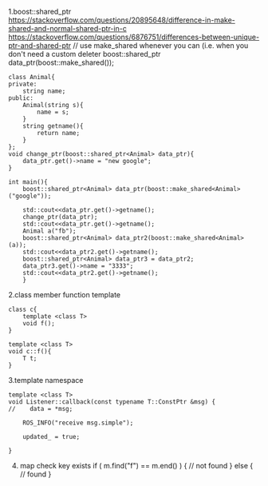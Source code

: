 1.boost::shared_ptr
https://stackoverflow.com/questions/20895648/difference-in-make-shared-and-normal-shared-ptr-in-c
https://stackoverflow.com/questions/6876751/differences-between-unique-ptr-and-shared-ptr
    // use make_shared whenever you can (i.e. when you don't need a custom deleter
    boost::shared_ptr<T> data_ptr(boost::make_shared<T>());
    
    class Animal{
    private:
        string name;
    public:
        Animal(string s){
            name = s;
        }
        string getname(){
            return name;
        }
    };
    void change_ptr(boost::shared_ptr<Animal> data_ptr){
        data_ptr.get()->name = "new google";
    }
    
    int main(){
        boost::shared_ptr<Animal> data_ptr(boost::make_shared<Animal>("google"));
    
        std::cout<<data_ptr.get()->getname();
        change_ptr(data_ptr);
        std::cout<<data_ptr.get()->getname();
        Animal a("fb");
        boost::shared_ptr<Animal> data_ptr2(boost::make_shared<Animal>(a));
        std::cout<<data_ptr2.get()->getname();
        boost::shared_ptr<Animal> data_ptr3 = data_ptr2;
        data_ptr3.get()->name = "3333";
        std::cout<<data_ptr2.get()->getname();
        }
    
2.class member function template

    class c{
        template <class T> 
        void f();
    }
    
    template <class T> 
    void c::f(){
        T t;
    }
3.template namespace

    template <class T>
    void Listener::callback(const typename T::ConstPtr &msg) {
    //    data = *msg;
    
        ROS_INFO("receive msg.simple");
    
        updated_ = true;
    
    }
    
4. map check key exists
if ( m.find("f") == m.end() ) {
  // not found
} else {
  // found
}